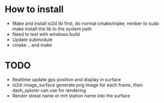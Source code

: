 # How to install
* Make and install io2d lib first, do normal cmake/make, rember to sudo make install the lib to the system path
* Need to test with windows build
* Update submodule 
* cmake .. and make

# TODO 
* Realtime update gps position and display in surface
* io2d::image_surface generate png image for each frame, then dash_xplorer can use for rendering
* Render streat name or mrt station name into the surface


